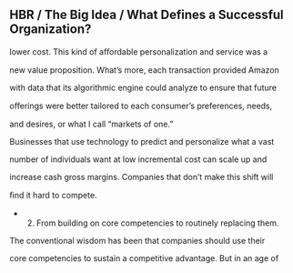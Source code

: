 ## HBR / The Big Idea / What Defines a Successful Organization?

lower cost. This kind of aﬀordable personalization and service was a

new value proposition. What’s more, each transaction provided Amazon

with data that its algorithmic engine could analyze to ensure that future

oﬀerings were better tailored to each consumer’s preferences, needs,

and desires, or what I call “markets of one.”

Businesses that use technology to predict and personalize what a vast

number of individuals want at low incremental cost can scale up and

increase cash gross margins. Companies that don’t make this shift will

ﬁnd it hard to compete.

- 2. From building on core competencies to routinely replacing them.

The conventional wisdom has been that companies should use their

core competencies to sustain a competitive advantage. But in an age of